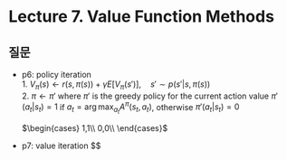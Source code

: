 # Lecture 7. Value Function Methods

## 질문
- p6: policy iteration  
  1.
  $V_\pi(s)\leftarrow r(s,\pi(s))+\gamma E\left[V_\pi(s')\right], \quad s'\sim p(s'|s,\pi(s))$  
  2.
  $\pi\leftarrow \pi'$ where $\pi'$ is the greedy policy for the current action value
  $\pi'(a_t|s_t)=1$ if $a_t=\arg\max_{a_t} A^\pi(s_t,a_t)$, otherwise $\pi'(a_t|s_t)=0$

  $\begin{cases}
    1,1\\
    0,0\\
   \end{cases}$
- p7: value iteration
  $$


